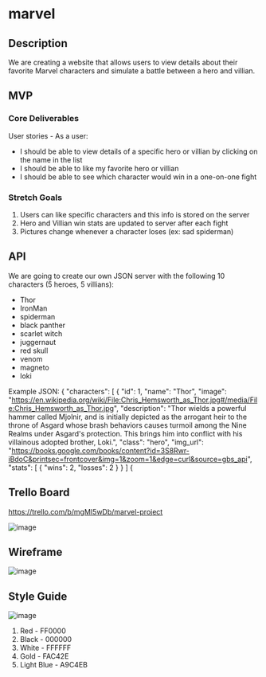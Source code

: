 # marvel

## Description
We are creating a website that allows users to view details about their favorite Marvel characters and simulate a battle between a hero and villian.

## MVP
### Core Deliverables
User stories - As a user:
- I should be able to view details of a specific hero or villian by clicking on the name in the list
- I should be able to like my favorite hero or villian
- I should be able to see which character would win in a one-on-one fight

### Stretch Goals
1) Users can like specific characters and this info is stored on the server
2) Hero and Villian win stats are updated to server after each fight
3) Pictures change whenever a character loses (ex: sad spiderman)

## API
We are going to create our own JSON server with the following 10 characters (5 heroes, 5 villians):
- Thor
- IronMan
- spiderman
- black panther
- scarlet witch
- juggernaut
- red skull
- venom
- magneto
- loki

Example JSON:
{
  "characters": [
    {
      "id": 1,
      "name": "Thor",
      "image": "https://en.wikipedia.org/wiki/File:Chris_Hemsworth_as_Thor.jpg#/media/File:Chris_Hemsworth_as_Thor.jpg",
      "description": "Thor wields a powerful hammer called Mjolnir, and is initially depicted as the arrogant heir to the throne of Asgard whose brash behaviors causes turmoil among the Nine Realms under Asgard's protection. This brings him into conflict with his villainous adopted brother, Loki.",
      "class": "hero",
      "img_url": "https://books.google.com/books/content?id=3S8Rwr-iBdoC&printsec=frontcover&img=1&zoom=1&edge=curl&source=gbs_api",
      "stats": [
        {
          "wins": 2,
          "losses": 2
        }
      }
    ]
{

## Trello Board
https://trello.com/b/mgMI5wDb/marvel-project

![image](https://github.com/tyjsmith1/marvel/assets/95344047/69a7a897-fe77-4863-9c76-591eaa717e78)


## Wireframe
![image](https://github.com/tyjsmith1/marvel/assets/95344047/fcc9bce4-f371-4be5-ba55-8c1c20221a56)


## Style Guide
![image](https://github.com/tyjsmith1/marvel/assets/95344047/ff797fdb-6b2a-4c5b-b703-d3cbfba9343d)

1) Red - FF0000
2) Black - 000000
3) White - FFFFFF
4) Gold - FAC42E
5) Light Blue - A9C4EB
